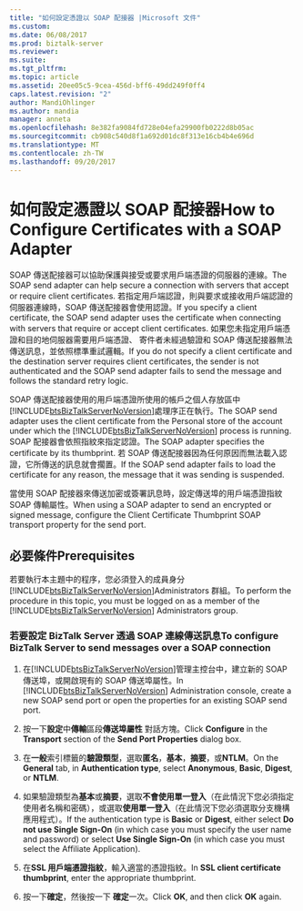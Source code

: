 ```yaml
---
title: "如何設定憑證以 SOAP 配接器 |Microsoft 文件"
ms.custom: 
ms.date: 06/08/2017
ms.prod: biztalk-server
ms.reviewer: 
ms.suite: 
ms.tgt_pltfrm: 
ms.topic: article
ms.assetid: 20ee05c5-9cea-456d-bff6-49dd249f0ff4
caps.latest.revision: "2"
author: MandiOhlinger
ms.author: mandia
manager: anneta
ms.openlocfilehash: 8e382fa9084fd728e04efa29900fb0222d8b05ac
ms.sourcegitcommit: cb908c540d8f1a692d01dc8f313e16cb4b4e696d
ms.translationtype: MT
ms.contentlocale: zh-TW
ms.lasthandoff: 09/20/2017
---
```

# <a name="how-to-configure-certificates-with-a-soap-adapter"></a><span data-ttu-id="7aec5-102">如何設定憑證以 SOAP 配接器</span><span class="sxs-lookup"><span data-stu-id="7aec5-102">How to Configure Certificates with a SOAP Adapter</span></span>
<span data-ttu-id="7aec5-103">SOAP 傳送配接器可以協助保護與接受或要求用戶端憑證的伺服器的連線。</span><span class="sxs-lookup"><span data-stu-id="7aec5-103">The SOAP send adapter can help secure a connection with servers that accept or require client certificates.</span></span> <span data-ttu-id="7aec5-104">若指定用戶端認證，則與要求或接收用戶端認證的伺服器連線時，SOAP 傳送配接器會使用認證。</span><span class="sxs-lookup"><span data-stu-id="7aec5-104">If you specify a client certificate, the SOAP send adapter uses the certificate when connecting with servers that require or accept client certificates.</span></span> <span data-ttu-id="7aec5-105">如果您未指定用戶端憑證和目的地伺服器需要用戶端憑證、 寄件者未經過驗證和 SOAP 傳送配接器無法傳送訊息，並依照標準重試邏輯。</span><span class="sxs-lookup"><span data-stu-id="7aec5-105">If you do not specify a client certificate and the destination server requires client certificates, the sender is not authenticated and the SOAP send adapter fails to send the message and follows the standard retry logic.</span></span>  
  
 <span data-ttu-id="7aec5-106">SOAP 傳送配接器使用的用戶端憑證所使用的帳戶之個人存放區中[!INCLUDE[btsBizTalkServerNoVersion](../includes/btsbiztalkservernoversion-md.md)]處理序正在執行。</span><span class="sxs-lookup"><span data-stu-id="7aec5-106">The SOAP send adapter uses the client certificate from the Personal store of the account under which the [!INCLUDE[btsBizTalkServerNoVersion](../includes/btsbiztalkservernoversion-md.md)] process is running.</span></span> <span data-ttu-id="7aec5-107">SOAP 配接器會依照指紋來指定認證。</span><span class="sxs-lookup"><span data-stu-id="7aec5-107">The SOAP adapter specifies the certificate by its thumbprint.</span></span> <span data-ttu-id="7aec5-108">若 SOAP 傳送配接器因為任何原因而無法載入認證，它所傳送的訊息就會擱置。</span><span class="sxs-lookup"><span data-stu-id="7aec5-108">If the SOAP send adapter fails to load the certificate for any reason, the message that it was sending is suspended.</span></span>  
  
 <span data-ttu-id="7aec5-109">當使用 SOAP 配接器來傳送加密或簽署訊息時，設定傳送埠的用戶端憑證指紋 SOAP 傳輸屬性。</span><span class="sxs-lookup"><span data-stu-id="7aec5-109">When using a SOAP adapter to send an encrypted or signed message, configure the Client Certificate Thumbprint SOAP transport property for the send port.</span></span>  
  
## <a name="prerequisites"></a><span data-ttu-id="7aec5-110">必要條件</span><span class="sxs-lookup"><span data-stu-id="7aec5-110">Prerequisites</span></span>  
 <span data-ttu-id="7aec5-111">若要執行本主題中的程序，您必須登入的成員身分[!INCLUDE[btsBizTalkServerNoVersion](../includes/btsbiztalkservernoversion-md.md)]Administrators 群組。</span><span class="sxs-lookup"><span data-stu-id="7aec5-111">To perform the procedure in this topic, you must be logged on as a member of the [!INCLUDE[btsBizTalkServerNoVersion](../includes/btsbiztalkservernoversion-md.md)] Administrators group.</span></span>  
  
### <a name="to-configure-biztalk-server-to-send-messages-over-a-soap-connection"></a><span data-ttu-id="7aec5-112">若要設定 BizTalk Server 透過 SOAP 連線傳送訊息</span><span class="sxs-lookup"><span data-stu-id="7aec5-112">To configure BizTalk Server to send messages over a SOAP connection</span></span>  
  
1.  <span data-ttu-id="7aec5-113">在[!INCLUDE[btsBizTalkServerNoVersion](../includes/btsbiztalkservernoversion-md.md)]管理主控台中，建立新的 SOAP 傳送埠，或開啟現有的 SOAP 傳送埠屬性。</span><span class="sxs-lookup"><span data-stu-id="7aec5-113">In [!INCLUDE[btsBizTalkServerNoVersion](../includes/btsbiztalkservernoversion-md.md)] Administration console, create a new SOAP send port or open the properties for an existing SOAP send port.</span></span>  
  
2.  <span data-ttu-id="7aec5-114">按一下**設定**中**傳輸**區段**傳送埠屬性** 對話方塊。</span><span class="sxs-lookup"><span data-stu-id="7aec5-114">Click **Configure** in the **Transport** section of the **Send Port Properties** dialog box.</span></span>  
  
3.  <span data-ttu-id="7aec5-115">在**一般**索引標籤的**驗證類型**，選取**匿名**，**基本**，**摘要**，或**NTLM**。</span><span class="sxs-lookup"><span data-stu-id="7aec5-115">On the **General** tab, in **Authentication type**, select **Anonymous**, **Basic**, **Digest**, or **NTLM**.</span></span>  
  
4.  <span data-ttu-id="7aec5-116">如果驗證類型為**基本**或**摘要**，選取**不會使用單一登入**（在此情況下您必須指定使用者名稱和密碼），或選取**使用單一登入**（在此情況下您必須選取分支機構應用程式）。</span><span class="sxs-lookup"><span data-stu-id="7aec5-116">If the authentication type is **Basic** or **Digest**, either select **Do not use Single Sign-On** (in which case you must specify the user name and password) or select **Use Single Sign-On** (in which case you must select the Affiliate Application).</span></span>  
  
5.  <span data-ttu-id="7aec5-117">在**SSL 用戶端憑證指紋**，輸入適當的憑證指紋。</span><span class="sxs-lookup"><span data-stu-id="7aec5-117">In **SSL client certificate thumbprint**, enter the appropriate thumbprint.</span></span>  
  
6.  <span data-ttu-id="7aec5-118">按一下**確定**，然後按一下 **確定**一次。</span><span class="sxs-lookup"><span data-stu-id="7aec5-118">Click **OK**, and then click **OK** again.</span></span>